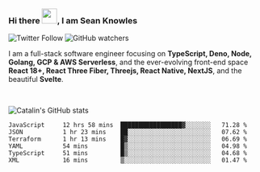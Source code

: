 ### Hi there <img src="https://raw.githubusercontent.com/MartinHeinz/MartinHeinz/master/wave.gif" width="30" />, I am Sean Knowles

![Twitter Follow](https://img.shields.io/twitter/follow/JuniorDEVed?style=social)  ![GitHub watchers](https://img.shields.io/github/watchers/JuniorDEVed/JuniorDEVed?style=social)

 I am a full-stack software engineer focusing on **TypeScript, Deno, Node, Golang, GCP & AWS Serverless**, and the ever-evolving front-end space **React 18+, React Three Fiber, Threejs, React Native, NextJS**, and the beautiful **Svelte**.
 
 <br>
 
 ![Catalin's GitHub stats](https://github-readme-stats.vercel.app/api?username=algoflows&theme=vue-dark)
 
 <!--START_SECTION:waka-->

```text
JavaScript     12 hrs 58 mins  █████████████████▓░░░░░░░   71.28 %
JSON           1 hr 23 mins    ██░░░░░░░░░░░░░░░░░░░░░░░   07.62 %
Terraform      1 hr 13 mins    █▓░░░░░░░░░░░░░░░░░░░░░░░   06.69 %
YAML           54 mins         █▒░░░░░░░░░░░░░░░░░░░░░░░   04.98 %
TypeScript     51 mins         █▒░░░░░░░░░░░░░░░░░░░░░░░   04.68 %
XML            16 mins         ▒░░░░░░░░░░░░░░░░░░░░░░░░   01.47 %
```

<!--END_SECTION:waka-->
